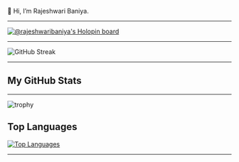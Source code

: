 👋 Hi, I’m Rajeshwari Baniya.
***

[![@rajeshwaribaniya's Holopin board](https://holopin.me/rajeshwaribaniya)](https://holopin.io/@rajeshwaribaniya)
***

![GitHub Streak](https://streak-stats.demolab.com?user=Rajeshwari1-1&theme=dark&hide_border=true&fire=DD2727)
***

## My GitHub Stats


***
![trophy](https://github-profile-trophy.vercel.app/?username=Rajeshwari1-1)

## Top Languages
[![Top Languages](https://github-readme-stats.vercel.app/api/top-langs/?username=Rajeshwari1-1&theme=algolia)](https://github.com/anuraghazra/github-readme-stats)
***



